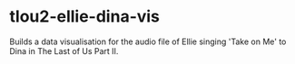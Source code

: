 # tlou2-ellie-dina-vis
Builds a data visualisation for the audio file of Ellie singing 'Take on Me' to Dina in The Last of Us Part II.
